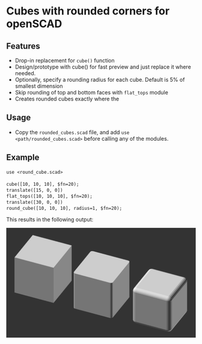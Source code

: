 # Cubes with rounded corners for openSCAD

## Features

* Drop-in replacement for `cube()` function
* Design/prototype with cube() for fast preview and just replace it where needed. 
* Optionally, specify a rounding radius for each cube. Default is 5% of
  smallest dimension 
* Skip rounding of top and bottom faces with `flat_tops` module
* Creates rounded cubes exactly where the

## Usage

* Copy the `rounded_cubes.scad` file, and add `use <path/rounded_cubes.scad>`
  before calling any of the modules.

## Example

```openscad
use <round_cube.scad>

cube([10, 10, 10], $fn=20);
translate([15, 0, 0])
flat_tops([10, 10, 10], $fn=20);
translate([30, 0, 0])
round_cube([10, 10, 10], radius=1, $fn=20);
```

This results in the following output:

![cube, flat top cube, rounded cube](cubes.png)
